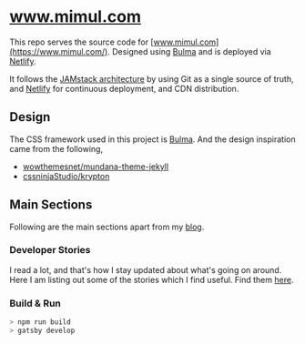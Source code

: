 # www.mimul.com

This repo serves the source code for [www.mimul.com](https://www.mimul.com/). Designed using [Bulma](https://bulma.io) and is deployed via [Netlify](https://www.netlify.com/).

It follows the [JAMstack architecture](https://jamstack.org) by using Git as a single source of truth, and [Netlify](https://www.netlify.com) for continuous deployment, and CDN distribution.

## Design

The CSS framework used in this project is [Bulma](https://bulma.io). And the design inspiration came from the following,

- [wowthemesnet/mundana-theme-jekyll](https://github.com/wowthemesnet/mundana-theme-jekyll)
- [cssninjaStudio/krypton](https://github.com/cssninjaStudio/krypton)

## Main Sections

Following are the main sections apart from my [blog](https://www.mimul.com/blog).

### Developer Stories

I read a lot, and that's how I stay updated about what's going on around. Here I am listing out some of the stories which I find useful. Find them [here](https://www.mimul.com/recommended/stories/).

### Build & Run

```bash
> npm run build
> gatsby develop
```
